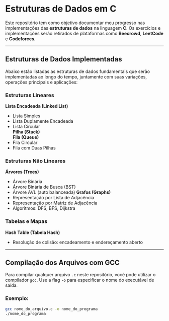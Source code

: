 # Estruturas de Dados em C

Este repositório tem como objetivo documentar meu progresso nas implementações das **estruturas de dados** na linguagem **C**. Os exercícios e implementações serão retirados de plataformas como **Beecrowd**, **LeetCode** e **Codeforces**.

---

## Estruturas de Dados Implementadas

Abaixo estão listadas as estruturas de dados fundamentais que serão implementadas ao longo do tempo, juntamente com suas variações, operações principais e aplicações:

### Estruturas Lineares
**Lista Encadeada (Linked List)**
  - Lista Simples
  - Lista Duplamente Encadeada
  - Lista Circular          
**Pilha (Stack)**         
**Fila (Queue)**
  - Fila Circular
  - Fila com Duas Pilhas

### Estruturas Não Lineares
**Árvores (Trees)**
  - Árvore Binária
  - Árvore Binária de Busca (BST)
  - Árvore AVL (auto balanceada)
**Grafos (Graphs)**
  - Representação por Lista de Adjacência
  - Representação por Matriz de Adjacência
  - Algoritmos: DFS, BFS, Dijkstra

### Tabelas e Mapas
**Hash Table (Tabela Hash)**
  - Resolução de colisão: encadeamento e endereçamento aberto



---

## Compilação dos Arquivos com GCC

Para compilar qualquer arquivo `.c` neste repositório, você pode utilizar o compilador `gcc`. Use a flag `-o` para especificar o nome do executável de saída.

### Exemplo:

```bash
gcc nome_do_arquivo.c -o nome_do_programa
./nome_do_programa
